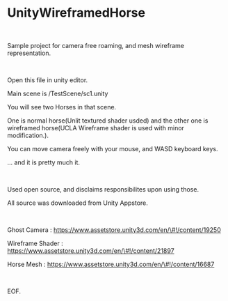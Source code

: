 UnityWireframedHorse
====================

 

Sample project for camera free roaming, and mesh wireframe representation.

 

Open this file in unity editor.

Main scene is /TestScene/sc1.unity

You will see two Horses in that scene.

One is normal horse(Unlit textured shader usded) and the other one is wireframed
horse(UCLA Wireframe shader is used with minor modification.).

You can move camera freely with your mouse, and WASD keyboard keys.

... and it is pretty much it.

 

Used open source, and disclaims responsibilites upon using those.

All source was downloaded from Unity Appstore.

 

Ghost Camera : https://www.assetstore.unity3d.com/en/\#!/content/19250

Wireframe Shader : https://www.assetstore.unity3d.com/en/\#!/content/21897

Horse Mesh : https://www.assetstore.unity3d.com/en/\#!/content/16687

 

EOF.

